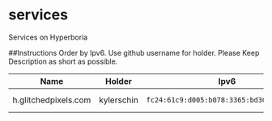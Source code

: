 # services
Services on Hyperboria

##Instructions 
Order by Ipv6. Use github username for holder. Please Keep Description as short as possible.

Name | Holder | Ipv6 | Description
--- | --- | --- | ---
h.glitchedpixels.com | kylerschin | `fc24:61c9:d005:b078:3365:bd30:f4db:55c4` | Blog of Kyler Chin

